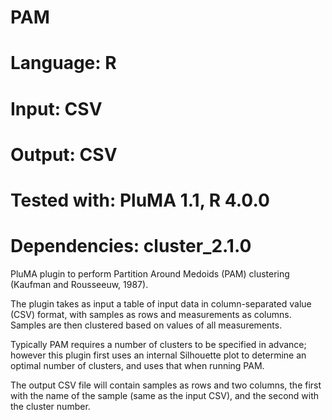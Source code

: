 # PAM
# Language: R
# Input: CSV
# Output: CSV
# Tested with: PluMA 1.1, R 4.0.0
# Dependencies: cluster_2.1.0

PluMA plugin to perform Partition Around Medoids (PAM) clustering (Kaufman and Rousseeuw, 1987).

The plugin takes as input a table of input data in column-separated value (CSV) format,
with samples as rows and measurements as columns.  Samples are then clustered based on values
of all measurements. 

Typically PAM requires a number of clusters to be specified in advance; however this 
plugin first uses an internal Silhouette plot to determine an optimal number of clusters,
and uses that when running PAM.

The output CSV file will contain samples as rows and two columns, the first with the name
of the sample (same as the input CSV), and the second with the cluster number.
